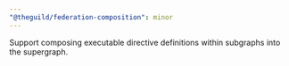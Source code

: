 ```yaml
---
"@theguild/federation-composition": minor
---
```


Support composing executable directive definitions within subgraphs into the supergraph.
